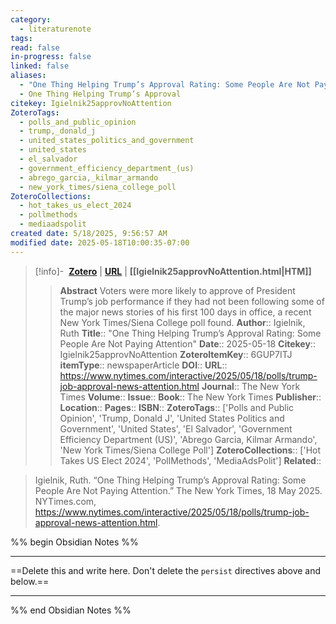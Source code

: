 ```yaml
---
category:
  - literaturenote
tags: 
read: false
in-progress: false
linked: false
aliases:
  - "One Thing Helping Trump’s Approval Rating: Some People Are Not Paying Attention"
  - One Thing Helping Trump’s Approval
citekey: Igielnik25approvNoAttention
ZoteroTags:
  - polls_and_public_opinion
  - trump,_donald_j
  - united_states_politics_and_government
  - united_states
  - el_salvador
  - government_efficiency_department_(us)
  - abrego_garcia,_kilmar_armando
  - new_york_times/siena_college_poll
ZoteroCollections:
  - hot_takes_us_elect_2024
  - pollmethods
  - mediaadspolit
created date: 5/18/2025, 9:56:57 AM
modified date: 2025-05-18T10:00:35-07:00
---
```


> [!info]- &nbsp;[**Zotero**](zotero://select/library/items/6GUP7ITJ)  | [**URL**](https://www.nytimes.com/interactive/2025/05/18/polls/trump-job-approval-news-attention.html) | **[[Igielnik25approvNoAttention.html|HTM]]**
>> **Abstract**
> Voters were more likely to approve of President Trump’s job performance if they had not been following some of the major news stories of his first 100 days in office, a recent New York Times/Siena College poll found.
> > **Author**:: Igielnik, Ruth
> **Title**:: "One Thing Helping Trump’s Approval Rating: Some People Are Not Paying Attention"
> **Date**:: 2025-05-18
> **Citekey**:: Igielnik25approvNoAttention
> **ZoteroItemKey**:: 6GUP7ITJ
> **itemType**:: newspaperArticle
> **DOI**:: 
> **URL**:: https://www.nytimes.com/interactive/2025/05/18/polls/trump-job-approval-news-attention.html
> **Journal**:: The New York Times
> **Volume**:: 
> **Issue**:: 
> **Book**:: The New York Times
> **Publisher**:: 
> **Location**:: 
> **Pages**:: 
> **ISBN**:: 
> **ZoteroTags**:: ['Polls and Public Opinion', 'Trump, Donald J', 'United States Politics and Government', 'United States', 'El Salvador', 'Government Efficiency Department (US)', 'Abrego Garcia, Kilmar Armando', 'New York Times/Siena College Poll']
> **ZoteroCollections**:: ['Hot Takes US Elect 2024', 'PollMethods', 'MediaAdsPolit']
> **Related**::

>  Igielnik, Ruth. “One Thing Helping Trump’s Approval Rating: Some People Are Not Paying Attention.” The New York Times, 18 May 2025. NYTimes.com, https://www.nytimes.com/interactive/2025/05/18/polls/trump-job-approval-news-attention.html.

%% begin Obsidian Notes %%
___
==Delete this and write here. Don't delete the `persist` directives above and below.==
___
%% end Obsidian Notes %%
